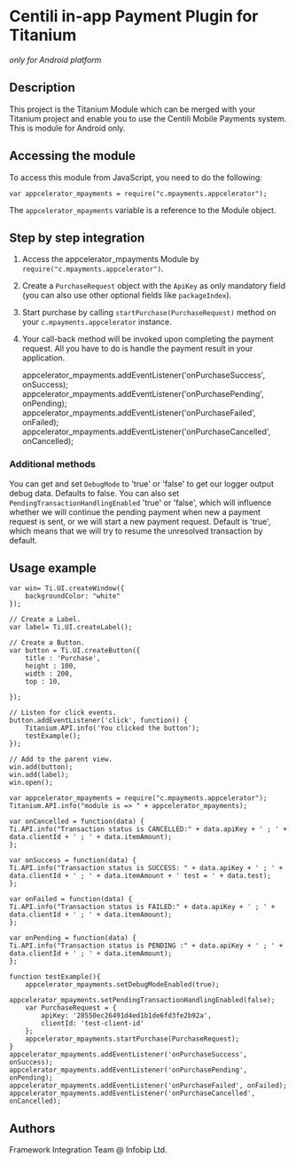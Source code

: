 # Centili in-app Payment Plugin for Titanium

*only for Android platform*

## Description

This project is the Titanium Module which can be merged with your Titanium project and enable you to use the Centili Mobile Payments system. This is module for Android only.

## Accessing the module

To access this module from JavaScript, you need to do the following:

	var appcelerator_mpayments = require("c.mpayments.appcelerator");

The `appcelerator_mpayments` variable is a reference to the Module object.	

## Step by step integration

  1.  Access the appcelerator_mpayments Module by `require("c.mpayments.appcelerator")`.

  2.  Create a `PurchaseRequest` object with the `ApiKey` as only mandatory field (you can also use other optional fields like `packageIndex`).

  3.  Start purchase by calling `startPurchase(PurchaseRequest)` method on your `c.mpayments.appcelerator` instance.

  4.  Your call-back method will be invoked upon completing the payment request. All you have to do is handle the payment result in your application.

	    appcelerator_mpayments.addEventListener('onPurchaseSuccess', onSuccess);
	    appcelerator_mpayments.addEventListener('onPurchasePending', onPending);
	    appcelerator_mpayments.addEventListener('onPurchaseFailed', onFailed);
	    appcelerator_mpayments.addEventListener('onPurchaseCancelled', onCancelled);  

### Additional methods

You can get and set `DebugMode` to 'true' or 'false' to get our logger output debug data. Defaults to false.
You can also set `PendingTransactionHandlingEnabled` 'true' or 'false', which will influence whether we will continue the pending payment when new a payment request is sent, or we will start a new payment request.
Default is 'true', which means that we will try to resume the unresolved transaction by default.

## Usage example

	var win= Ti.UI.createWindow({
		backgroundColor: "white"
	});
	
	// Create a Label.
	var label= Ti.UI.createLabel();
	
	// Create a Button.
	var button = Ti.UI.createButton({
		title : 'Purchase',
		height : 100,
		width : 200,
		top : 10,
		
	});
	
	// Listen for click events.
	button.addEventListener('click', function() {
		Titanium.API.info('You clicked the button');
		testExample();
	});
	
	// Add to the parent view.
	win.add(button);
	win.add(label);
	win.open();
	
	var appcelerator_mpayments = require("c.mpayments.appcelerator");
	Titanium.API.info("module is => " + appcelerator_mpayments);
	
	var onCancelled = function(data) {
	Ti.API.info("Transaction status is CANCELLED:" + data.apiKey + ' ; ' + data.clientId + ' ; ' + data.itemAmount);
	};
	
	var onSuccess = function(data) {
	Ti.API.info("Transaction status is SUCCESS: " + data.apiKey + ' ; ' + data.clientId + ' ; ' + data.itemAmount + ' test = ' + data.test);
	};
	
	var onFailed = function(data) {
	Ti.API.info("Transaction status is FAILED:" + data.apiKey + ' ; ' + data.clientId + ' ; ' + data.itemAmount);
	};
	
	var onPending = function(data) {
	Ti.API.info("Transaction status is PENDING :" + data.apiKey + ' ; ' + data.clientId + ' ; ' + data.itemAmount);
	};
	
	function testExample(){
		appcelerator_mpayments.setDebugModeEnabled(true);
	    appcelerator_mpayments.setPendingTransactionHandlingEnabled(false);
		var PurchaseRequest = {
			apiKey: '28550ec26491d4ed1b1de6fd3fe2b92a',
			clientId: 'test-client-id'
		};
		appcelerator_mpayments.startPurchase(PurchaseRequest);
	}
	appcelerator_mpayments.addEventListener('onPurchaseSuccess', onSuccess);
	appcelerator_mpayments.addEventListener('onPurchasePending', onPending);
	appcelerator_mpayments.addEventListener('onPurchaseFailed', onFailed);
	appcelerator_mpayments.addEventListener('onPurchaseCancelled', onCancelled);
	

## Authors

Framework Integration Team @ Infobip Ltd.